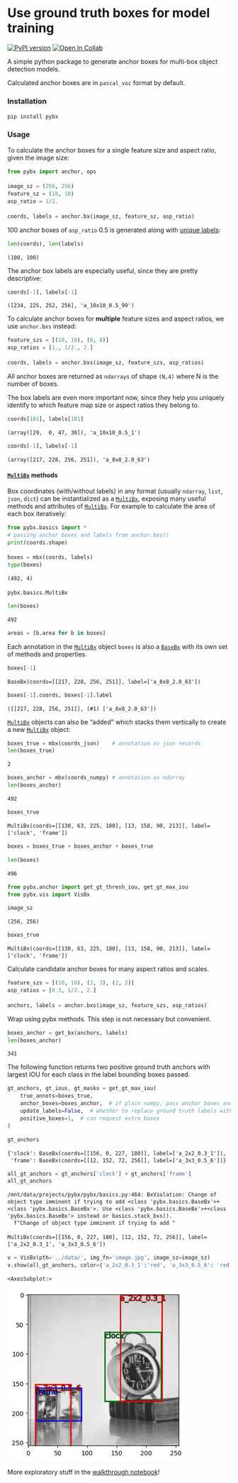 Use ground truth boxes for model training
================

<!-- WARNING: THIS FILE WAS AUTOGENERATED! DO NOT EDIT! -->

[![PyPI
version](https://badge.fury.io/py/pybx.svg)](https://badge.fury.io/py/pybx)
[![Open In
Collab](https://colab.research.google.com/assets/colab-badge.svg)](https://colab.research.google.com/github/thatgeeman/pybx/blob/master/examples/pybx_walkthrough_0.4.ipynb)

A simple python package to generate anchor boxes for multi-box object
detection models.

Calculated anchor boxes are in `pascal_voc` format by default.

### Installation

``` shell
pip install pybx
```

### Usage

To calculate the anchor boxes for a single feature size and aspect
ratio, given the image size:

``` python
from pybx import anchor, ops

image_sz = (256, 256)
feature_sz = (10, 10)
asp_ratio = 1/2.

coords, labels = anchor.bx(image_sz, feature_sz, asp_ratio)
```

100 anchor boxes of `asp_ratio` 0.5 is generated along with [unique
labels](../data/README.md):

``` python
len(coords), len(labels)
```

    (100, 100)

The anchor box labels are especially useful, since they are pretty
descriptive:

``` python
coords[-1], labels[-1]
```

    ([234, 225, 252, 256], 'a_10x10_0.5_99')

To calculate anchor boxes for **multiple** feature sizes and aspect
ratios, we use `anchor.bxs` instead:

``` python
feature_szs = [(10, 10), (8, 8)]
asp_ratios = [1., 1/2., 2.]

coords, labels = anchor.bxs(image_sz, feature_szs, asp_ratios)
```

All anchor boxes are returned as `ndarrays` of shape `(N,4)` where N is
the number of boxes.

The box labels are even more important now, since they help you uniquely
identify to which feature map size or aspect ratios they belong to.

``` python
coords[101], labels[101]
```

    (array([29,  0, 47, 30]), 'a_10x10_0.5_1')

``` python
coords[-1], labels[-1]
```

    (array([217, 228, 256, 251]), 'a_8x8_2.0_63')

#### [`MultiBx`](https://thatgeeman.github.io/pybx/basics.html#multibx) methods

Box coordinates (with/without labels) in any format (usually `ndarray`,
`list`, `json`, `dict`) can be instantialized as a
[`MultiBx`](https://thatgeeman.github.io/pybx/basics.html#multibx),
exposing many useful methods and attributes of
[`MultiBx`](https://thatgeeman.github.io/pybx/basics.html#multibx). For
example to calculate the area of each box iteratively:

``` python
from pybx.basics import * 
# passing anchor boxes and labels from anchor.bxs()
print(coords.shape)

boxes = mbx(coords, labels)
type(boxes)
```

    (492, 4)

    pybx.basics.MultiBx

``` python
len(boxes)
```

    492

``` python
areas = [b.area for b in boxes]
```

Each annotation in the
[`MultiBx`](https://thatgeeman.github.io/pybx/basics.html#multibx)
object `boxes` is also a
[`BaseBx`](https://thatgeeman.github.io/pybx/basics.html#basebx) with
its own set of methods and properties.

``` python
boxes[-1]
```

    BaseBx(coords=[[217, 228, 256, 251]], label=['a_8x8_2.0_63'])

``` python
boxes[-1].coords, boxes[-1].label
```

    ([[217, 228, 256, 251]], (#1) ['a_8x8_2.0_63'])

[`MultiBx`](https://thatgeeman.github.io/pybx/basics.html#multibx)
objects can also be “added” which stacks them vertically to create a new
[`MultiBx`](https://thatgeeman.github.io/pybx/basics.html#multibx)
object:

``` python
boxes_true = mbx(coords_json)    # annotation as json records
len(boxes_true)
```

    2

``` python
boxes_anchor = mbx(coords_numpy) # annotation as ndarray
len(boxes_anchor)
```

    492

``` python
boxes_true
```

    MultiBx(coords=[[130, 63, 225, 180], [13, 158, 90, 213]], label=['clock', 'frame'])

``` python
boxes = boxes_true + boxes_anchor + boxes_true
```

``` python
len(boxes)
```

    496

``` python
from pybx.anchor import get_gt_thresh_iou, get_gt_max_iou
from pybx.vis import VisBx
```

``` python
image_sz
```

    (256, 256)

``` python
boxes_true
```

    MultiBx(coords=[[130, 63, 225, 180], [13, 158, 90, 213]], label=['clock', 'frame'])

Calculate candidate anchor boxes for many aspect ratios and scales.

``` python
feature_szs = [(10, 10), (3, 3), (2, 2)]
asp_ratios = [0.3, 1/2., 2.]

anchors, labels = anchor.bxs(image_sz, feature_szs, asp_ratios)
```

Wrap using pybx methods. This step is not necessary but convenient.

``` python
boxes_anchor = get_bx(anchors, labels) 
len(boxes_anchor)
```

    341

The following function returns two positive ground truth anchors with
largest IOU for each class in the label bounding boxes passed.

``` python
gt_anchors, gt_ious, gt_masks = get_gt_max_iou( 
    true_annots=boxes_true, 
    anchor_boxes=boxes_anchor,  # if plain numpy, pass anchor_boxes and anchor_labels 
    update_labels=False,  # whether to replace ground truth labels with true labels
    positive_boxes=1,  # can request extra boxes 
)
```

``` python
gt_anchors
```

    {'clock': BaseBx(coords=[[156, 0, 227, 180]], label=['a_2x2_0.3_1']),
     'frame': BaseBx(coords=[[12, 152, 72, 256]], label=['a_3x3_0.5_6'])}

``` python
all_gt_anchors = gt_anchors['clock'] + gt_anchors['frame']
all_gt_anchors
```

    /mnt/data/projects/pybx/pybx/basics.py:464: BxViolation: Change of object type imminent if trying to add <class 'pybx.basics.BaseBx'>+<class 'pybx.basics.BaseBx'>. Use <class 'pybx.basics.BaseBx'>+<class 'pybx.basics.BaseBx'> instead or basics.stack_bxs().
      f"Change of object type imminent if trying to add "

    MultiBx(coords=[[156, 0, 227, 180], [12, 152, 72, 256]], label=['a_2x2_0.3_1', 'a_3x3_0.5_6'])

``` python
v = VisBx(pth='../data/', img_fn='image.jpg', image_sz=image_sz)
v.show(all_gt_anchors, color={'a_2x2_0.3_1':'red', 'a_3x3_0.5_6': 'red'})
```

    <AxesSubplot:>

![](index_files/figure-commonmark/cell-26-output-2.png)

More exploratory stuff in the [walkthrough
notebook](../examples/pybx_walkthrough_0.4.ipynb)!
